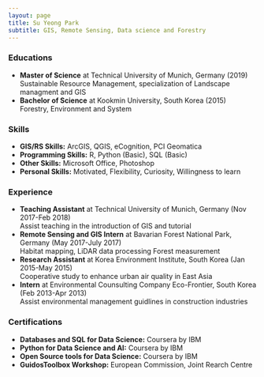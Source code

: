 ```yaml
---
layout: page
title: Su Yeong Park
subtitle: GIS, Remote Sensing, Data science and Forestry
---
```


### Educations
- **Master of Science** at Technical University of Munich, Germany (2019)<br>
Sustainable Resource Management, specialization of Landscape managment and GIS<br>
- **Bachelor of Science** at Kookmin University, South Korea (2015)<br>
Forestry, Environment and System<br>

### Skills
- **GIS/RS Skills:** ArcGIS, QGIS, eCognition, PCI Geomatica <br>
- **Programming Skills:** R, Python (Basic), SQL (Basic) <br>
- **Other Skills:** Microsoft Office, Photoshop
- **Personal Skills:** Motivated, Flexibility, Curiosity, Willingness to learn <br>

### Experience
- **Teaching Assistant** at Technical University of Munich, Germany (Nov 2017-Feb 2018)<br>
Assist teaching in the introduction of GIS and tutorial<br>
- **Remote Sensing and GIS Intern** at Bavarian Forest National Park, Germany (May 2017-July 2017)<br>
Habitat mapping, LiDAR data processing  Forest measurement<br>
- **Research Assistant** at Korea Environment Institute, South Korea (Jan 2015-May 2015)<br>
Cooperative study to enhance urban air quality in East Asia
- **Intern** at Environmental Counsulting Company Eco-Frontier, South Korea (Feb 2013-Apr 2013)<br>
Assist environmental management guidlines in construction industries 

### Certifications
- **Databases and SQL for Data Science:** Coursera by IBM<br>
- **Python for Data Science and AI:** Coursera by IBM<br>
- **Open Source tools for Data Science:** Coursera by IBM<br>
- **GuidosToolbox Workshop:** European Commission, Joint Rearch Centre<br>
